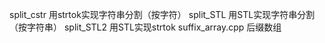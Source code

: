 split_cstr 用strtok实现字符串分割（按字符）
split_STL 用STL实现字符串分割（按字符串）
split_STL2 用STL实现strtok
suffix_array.cpp 后缀数组